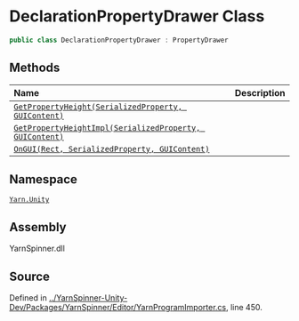 # DeclarationPropertyDrawer Class


```csharp
public class DeclarationPropertyDrawer : PropertyDrawer
```



## Methods
|Name|Description|
|:---|:---|
|[`GetPropertyHeight(SerializedProperty, GUIContent)`](/api/csharp/yarn.unity/declarationpropertydrawer.getpropertyheight-serializedproperty,guicontent-.md)||
|[`GetPropertyHeightImpl(SerializedProperty, GUIContent)`](/api/csharp/yarn.unity/declarationpropertydrawer.getpropertyheightimpl-serializedproperty,guicontent-.md)||
|[`OnGUI(Rect, SerializedProperty, GUIContent)`](/api/csharp/yarn.unity/declarationpropertydrawer.ongui-rect,serializedproperty,guicontent-.md)||
## Namespace
[`Yarn.Unity`](/api/csharp/yarn.unity/README.md)

## Assembly
YarnSpinner.dll

## Source
Defined in [../YarnSpinner-Unity-Dev/Packages/YarnSpinner/Editor/YarnProgramImporter.cs](https://github.com/YarnSpinnerTool/YarnSpinner-Unity//blob/develop/Editor/YarnProgramImporter.cs#L450), line 450.
